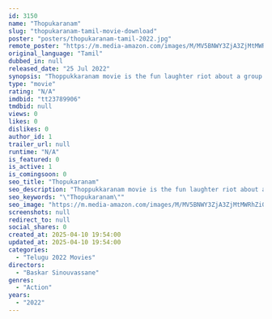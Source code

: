 ```yaml
---
id: 3150
name: "Thopukaranam"
slug: "thopukaranam-tamil-movie-download"
poster: "posters/thopukaranam-tamil-2022.jpg"
remote_poster: "https://m.media-amazon.com/images/M/MV5BNWY3ZjA3ZjMtMWRhZi00ZjRlLTk5YTItODlhMTYzYzAyN2M3XkEyXkFqcGdeQXVyMTA4MzQ4NzMw._V1_SX300.jpg"
original_language: "Tamil"
dubbed_in: null
released_date: "25 Jul 2022"
synopsis: "Thoppukkaranam movie is the fun laughter riot about a group of five unemployed engineer students decides their profession as gangsters. To learn the nuances of the choosable profession,"
type: "movie"
rating: "N/A"
imdbid: "tt23789906"
tmdbid: null
views: 0
likes: 0
dislikes: 0
author_id: 1
trailer_url: null
runtime: "N/A"
is_featured: 0
is_active: 1
is_comingsoon: 0
seo_title: "Thopukaranam"
seo_description: "Thoppukkaranam movie is the fun laughter riot about a group of five unemployed engineer students decides their profession as gangsters. To learn the nuances of the choosable profession,"
seo_keywords: "\"Thopukaranam\""
seo_image: "https://m.media-amazon.com/images/M/MV5BNWY3ZjA3ZjMtMWRhZi00ZjRlLTk5YTItODlhMTYzYzAyN2M3XkEyXkFqcGdeQXVyMTA4MzQ4NzMw._V1_SX300.jpg"
screenshots: null
redirect_to: null
social_shares: 0
created_at: 2025-04-10 19:54:00
updated_at: 2025-04-10 19:54:00
categories:
  - "Telugu 2022 Movies"
directors:
  - "Baskar Sinouvassane"
genres:
  - "Action"
years:
  - "2022"
---
```

